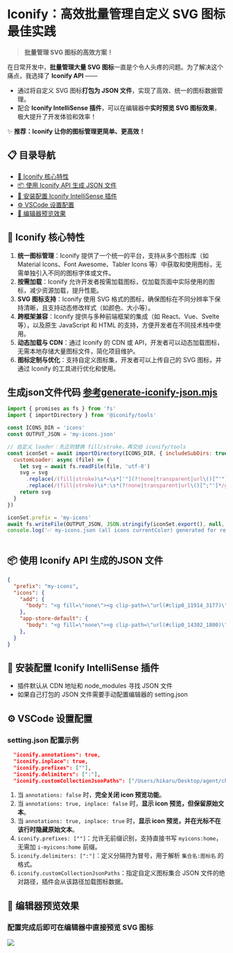 # Iconify：高效批量管理自定义 SVG 图标最佳实践

> **批量管理 SVG 图标的高效方案！**

在日常开发中，**批量管理大量 SVG 图标**一直是个令人头疼的问题。为了解决这个痛点，我选择了 **Iconify API** ——  
- 通过将自定义 SVG 图标**打包为 JSON 文件**，实现了高效、统一的图标数据管理。  
- 配合 **Iconify IntelliSense 插件**，可以在编辑器中**实时预览 SVG 图标效果**，极大提升了开发体验和效率！

✨ **推荐：Iconify 让你的图标管理更简单、更高效！**

## 📋 目录导航

- [🎯 Iconify 核心特性](#iconify-核心特性)
- [📦 使用 Iconify API 生成 JSON 文件](#使用-iconify-api-生成-json-文件)
- [🔧 安装配置 Iconify IntelliSense 插件](#安装配置-iconify-intellisense-插件)
- [⚙️ VSCode 设置配置](#vscode-设置配置)
- [👀 编辑器预览效果](#编辑器预览效果)
## 🎯 Iconify 核心特性
1. **统一图标管理**：Iconify 提供了一个统一的平台，支持从多个图标库（如 Material Icons、Font Awesome、Tabler Icons 等）中获取和使用图标，无需单独引入不同的图标字体或文件。
2. **按需加载**：Iconify 允许开发者按需加载图标，仅加载页面中实际使用的图标，减少资源加载，提升性能。
3. **SVG 图标支持**：Iconify 使用 SVG 格式的图标，确保图标在不同分辨率下保持清晰，且支持动态修改样式（如颜色、大小等）。
4. **跨框架兼容**：Iconify 提供与多种前端框架的集成（如 React、Vue、Svelte 等），以及原生 JavaScript 和 HTML 的支持，方便开发者在不同技术栈中使用。
5. **动态加载与 CDN**：通过 Iconify 的 CDN 或 API，开发者可以动态加载图标，无需本地存储大量图标文件，简化项目维护。
6. **图标定制与优化**：支持自定义图标集，开发者可以上传自己的 SVG 图标，并通过 Iconify 的工具进行优化和使用。
## 生成json文件代码 [参考generate-iconify-json.mjs](https://github.com/shindouhiro/generate-iconify-json)
```js
import { promises as fs } from 'fs'
import { importDirectory } from '@iconify/tools'

const ICONS_DIR = 'icons'
const OUTPUT_JSON = 'my-icons.json'

// 自定义 loader：先正则替换 fill/stroke，再交给 iconify/tools
const iconSet = await importDirectory(ICONS_DIR, { includeSubDirs: true }, {
  customLoader: async (file) => {
    let svg = await fs.readFile(file, 'utf-8')
    svg = svg
      .replace(/(fill|stroke)\s*=\s*['"](?!none|transparent|url\()[^'"]*['"]/gi, '$1="currentColor"')
      .replace(/(fill|stroke)\s*:\s*(?!none|transparent|url\()[^;"']*/gi, '$1:currentColor')
    return svg
  }
})

iconSet.prefix = 'my-icons'
await fs.writeFile(OUTPUT_JSON, JSON.stringify(iconSet.export(), null, 2))
console.log('✅ my-icons.json (all icons currentColor) generated for react-use-icons') 
 
```

## 📦 使用 Iconify API 生成的JSON 文件

```json
{
  "prefix": "my-icons",
  "icons": {
    "add": {
      "body": "<g fill=\"none\"><g clip-path=\"url(#clip0_11914_3177)\"><path d=\"M8.00016 14.6663C11.6821 14.6663 14.6668 11.6816 14.6668 7.99967C14.6668 4.31777 11.6821 1.33301 8.00016 1.33301C4.31826 1.33301 1.3335 4.31777 1.3335 7.99967C1.3335 11.6816 4.31826 14.6663 8.00016 14.6663Z\" stroke=\"#4D15D8\" stroke-linejoin=\"round\"/><path d=\"M8 5.33301V10.6663\" stroke=\"#4D15D8\" stroke-linecap=\"round\" stroke-linejoin=\"round\"/><path d=\"M5.3335 8H10.6668\" stroke=\"#4D15D8\" stroke-linecap=\"round\" stroke-linejoin=\"round\"/></g><defs><clipPath id=\"clip0_11914_3177\"><rect width=\"16\" height=\"16\" fill=\"white\"/></clipPath></defs></g>"
    },
    "app-store-default": {
      "body": "<g fill=\"none\"><g clip-path=\"url(#clip0_14302_1800)\"><path d=\"M13.3464 7.33301V13.9997H2.67969V7.33301\" stroke=\"#6B696E\" stroke-linecap=\"round\" stroke-linejoin=\"round\"/><path d=\"M1.94791 4.5922C1.43806 5.91257 2.4215 7.33333 3.83687 7.33333C4.94144 7.33333 5.84301 6.4379 5.84301 5.33333C5.84301 6.4379 6.73844 7.33333 7.84301 7.33333H8.18247C9.28704 7.33333 10.1825 6.4379 10.1825 5.33333C10.1825 6.4379 11.0844 7.33333 12.189 7.33333C13.6051 7.33333 14.5895 5.91173 14.0792 4.59077L13.0784 2H2.94888L1.94791 4.5922Z\" stroke=\"#6B696E\" stroke-linejoin=\"round\"/></g><defs><clipPath id=\"clip0_14302_1800\"><rect width=\"16\" height=\"16\" fill=\"white\"/></clipPath></defs></g>"
    },
  }
}
```

## 🔧 安装配置 Iconify IntelliSense 插件
+ 插件默认从 CDN 地址和 node_modules 寻找 JSON 文件
+ 如果自己打包的 JSON 文件需要手动配置编辑器的 setting.json

## ⚙️ VSCode 设置配置

### setting.json 配置示例
```json
  "iconify.annotations": true,
  "iconify.inplace": true,
  "iconify.prefixes": [""],
  "iconify.delimiters": [":"],
  "iconify.customCollectionJsonPaths": ["/Users/hikaru/Desktop/agent/chatbot-ui/src/components/UI/MyIcons/my-icons.json"],
```
1. 当 `annotations: false` 时，**完全关闭 icon 预览功能**。
2. 当 `annotations: true, inplace: false` 时，**显示 icon 预览，但保留原始文本**。
3. 当 `annotations: true, inplace: true` 时，**显示 icon 预览，并在光标不在该行时隐藏原始文本**。
4. `iconify.prefixes: [""]`：允许无前缀识别，支持直接书写 `myicons:home`，无需加 `i-myicons:home` 前缀。
5. `iconify.delimiters: [":"]`：定义分隔符为冒号，用于解析 `集合名:图标名` 的格式。
6. `iconify.customCollectionJsonPaths`：指定自定义图标集合 JSON 文件的绝对路径，插件会从该路径加载图标数据。

## 👀 编辑器预览效果

### 配置完成后即可在编辑器中直接预览 SVG 图标
![](https://i0.hdslb.com/bfs/openplatform/9fac61a6cec4dfe9a9740f4ef7253af3d0c223ea.png@1e_1c.webp)


